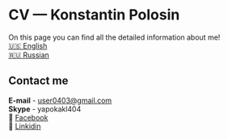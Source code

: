 # CV — Konstantin Polosin
On this page you can find all the detailed information about me!
<br>
[:us: English](https://kpolosin.github.io)<br>
[:ru: Russian](https://kpolosin.github.io/ru/index.html)

## Contact me
<b>E-mail</b> - user0403@gmail.com<br>
<b>Skype</b> - yapokakl404<br>
:link: [Facebook](https://www.facebook.com/kostya.polosin)<br>
:link: [Linkidin](https://www.linkedin.com/in/konstantinpolosin/)